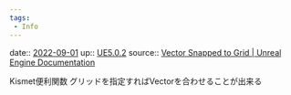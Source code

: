 ```yaml
---
tags:
 - Info
---
```


date:: [2022-09-01](Daily_Note/2022-09-01.md)
up:: [UE5.0.2](../Bar/App/UE5.0.2.md)
source:: [Vector Snapped to Grid | Unreal Engine Documentation](https://docs.unrealengine.com/5.0/en-US/BlueprintAPI/Math/Vector/VectorSnappedtoGrid/)

Kismet便利関数
グリッドを指定すればVectorを合わせることが出来る
